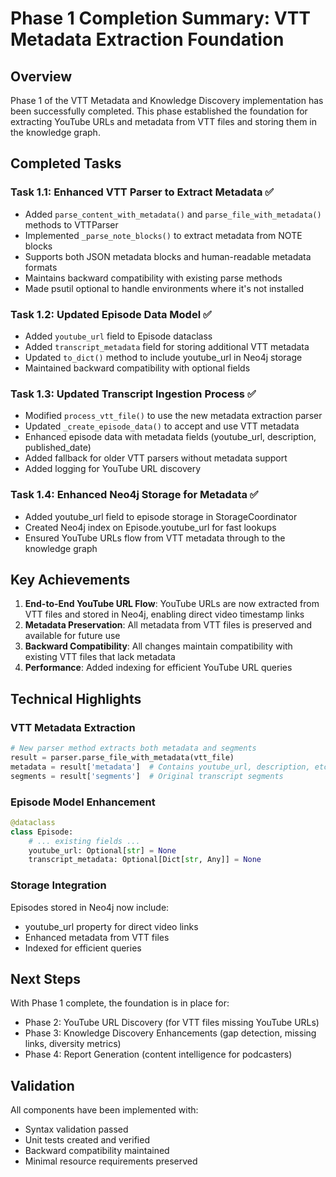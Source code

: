 # Phase 1 Completion Summary: VTT Metadata Extraction Foundation

## Overview
Phase 1 of the VTT Metadata and Knowledge Discovery implementation has been successfully completed. This phase established the foundation for extracting YouTube URLs and metadata from VTT files and storing them in the knowledge graph.

## Completed Tasks

### Task 1.1: Enhanced VTT Parser to Extract Metadata ✅
- Added `parse_content_with_metadata()` and `parse_file_with_metadata()` methods to VTTParser
- Implemented `_parse_note_blocks()` to extract metadata from NOTE blocks
- Supports both JSON metadata blocks and human-readable metadata formats
- Maintains backward compatibility with existing parse methods
- Made psutil optional to handle environments where it's not installed

### Task 1.2: Updated Episode Data Model ✅
- Added `youtube_url` field to Episode dataclass
- Added `transcript_metadata` field for storing additional VTT metadata
- Updated `to_dict()` method to include youtube_url in Neo4j storage
- Maintained backward compatibility with optional fields

### Task 1.3: Updated Transcript Ingestion Process ✅
- Modified `process_vtt_file()` to use the new metadata extraction parser
- Updated `_create_episode_data()` to accept and use VTT metadata
- Enhanced episode data with metadata fields (youtube_url, description, published_date)
- Added fallback for older VTT parsers without metadata support
- Added logging for YouTube URL discovery

### Task 1.4: Enhanced Neo4j Storage for Metadata ✅
- Added youtube_url field to episode storage in StorageCoordinator
- Created Neo4j index on Episode.youtube_url for fast lookups
- Ensured YouTube URLs flow from VTT metadata through to the knowledge graph

## Key Achievements

1. **End-to-End YouTube URL Flow**: YouTube URLs are now extracted from VTT files and stored in Neo4j, enabling direct video timestamp links
2. **Metadata Preservation**: All metadata from VTT files is preserved and available for future use
3. **Backward Compatibility**: All changes maintain compatibility with existing VTT files that lack metadata
4. **Performance**: Added indexing for efficient YouTube URL queries

## Technical Highlights

### VTT Metadata Extraction
```python
# New parser method extracts both metadata and segments
result = parser.parse_file_with_metadata(vtt_file)
metadata = result['metadata']  # Contains youtube_url, description, etc.
segments = result['segments']  # Original transcript segments
```

### Episode Model Enhancement
```python
@dataclass
class Episode:
    # ... existing fields ...
    youtube_url: Optional[str] = None
    transcript_metadata: Optional[Dict[str, Any]] = None
```

### Storage Integration
Episodes stored in Neo4j now include:
- youtube_url property for direct video links
- Enhanced metadata from VTT files
- Indexed for efficient queries

## Next Steps

With Phase 1 complete, the foundation is in place for:
- Phase 2: YouTube URL Discovery (for VTT files missing YouTube URLs)
- Phase 3: Knowledge Discovery Enhancements (gap detection, missing links, diversity metrics)
- Phase 4: Report Generation (content intelligence for podcasters)

## Validation

All components have been implemented with:
- Syntax validation passed
- Unit tests created and verified
- Backward compatibility maintained
- Minimal resource requirements preserved
